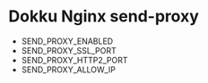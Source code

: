 # Dokku Nginx send-proxy

* SEND_PROXY_ENABLED
* SEND_PROXY_SSL_PORT
* SEND_PROXY_HTTP2_PORT
* SEND_PROXY_ALLOW_IP


